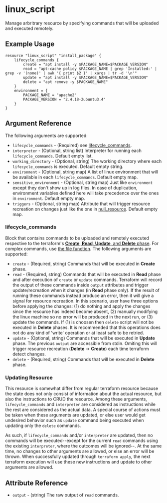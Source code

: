 # linux_script

Manage arbritrary resource by specifying commands that will be uploaded and executed remotely.

## Example Usage

```hcl
resource "linux_script" "install_package" {
    lifecycle_commands {
        create = "apt install -y $PACKAGE_NAME=$PACKAGE_VERSION"
        read = "apt-cache policy $PACKAGE_NAME | grep 'Installed:' | grep -v '(none)' | awk '{ print $2 }' | xargs | tr -d '\n'"
        update = "apt install -y $PACKAGE_NAME=$PACKAGE_VERSION"
        delete = "apt remove -y $PACKAGE_NAME"
    }
    environment = {
        PACKAGE_NAME = "apache2"
        PACKAGE_VERSION = "2.4.18-2ubuntu3.4"
    }
}
```

## Argument Reference

The following arguments are supported:

- `lifecycle_commands` - (Required) see [lifecycle_commands](#lifecycle_commands).
- `interpreter` - (Optional, string list) Interpreter for running each `lifecycle_commands`. Default empty list.
- `working_directory` - (Optional, string) The working directory where each `lifecycle_commands` is executed. Default empty string.
- `environment` - (Optional, string map) A list of linux environment that will be available in each `lifecycle_commands`. Default empty map.
- `sensitive_environment` - (Optional, string map) Just like `environment` except they don't show up in log files. In case of duplication,  environment variables defined here will take precedence over the ones in `environment`. Default empty map.
- `triggers` - (Optional, string map) Attribute that will trigger resource recreation on changes just like the one in [null_resource](https://registry.terraform.io/providers/hashicorp/null/latest/docs/resources/resource#triggers). Default empty map.

### lifecycle_commands

Block that contains commands to be uploaded and remotely executed respective to the terraform's [**Create**, **Read**, **Update**, and **Delete** phase](https://learn.hashicorp.com/tutorials/terraform/provider-use?in=terraform/providers). For complex commands, use [the file function](https://www.terraform.io/docs/configuration/functions/file.html). The following arguments are supported:

- `create` - (Required, string) Commands that will be executed in **Create** phase.
- `read` - (Required, string) Commands that will be executed in **Read** phase and after execution of `create` or `update` commands. Terraform will record the output of these commands inside `output` attributes and trigger update/recreation when it changes (in **Read** phase only). If the result of running these commands instead produce an error, then it will give a signal for resource recreation. In this scenario, user have three options before applying the changes: (1) do nothing and apply the changes since the resource has indeed become absent, (2) manually modifying the linux machine so no error will be produced in the next run, or (3) update the commands. If (1) is choosen then `delete` script will not be executed in **Delete** phases. It is recommended that this operations does not do any kind of 'write' operation or at least safe to be retried.
- `update` - (Optional, string) Commands that will be executed in **Update** phase. The previous `output` are accessible from stdin. Omiting this will trigger resource recreation (**Delete** -> **Create**) each time terraform detect changes.
- `delete` - (Required, string) Commands that will be executed in **Delete** phase.

### Updating Resource

This resource is somewhat differ from regular terraform resource because the state does not only consist of information about the actual resource, but also the instructions to CRUD the resource. Among these arguments, `lifecycle_commands` and `interpreter` are considered as instructions while the rest are considered as the actual data. A special course of actions must be taken when these arguments are updated, or else user would get undesired behavior such as `update` command being executed when updating only the `delete` commands.

As such, if `lifecycle_commands` and/or `interpreter` are updated, then no commands will be executed--except for the current `read` commands using the existing `interpreter`, where the outcomes will be ignored--. At the same time, no changes to other arguments are allowed, or else an error will be thrown. When successfully updated through `terraform apply`, the next terraform execution will use these new instructions and update to other arguments are allowed.

## Attribute Reference

- `output` - (string) The raw output of `read` commands.
